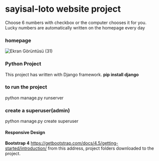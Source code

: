 # sayisal-loto website project

 Choose 6 numbers with checkbox or the computer chooses it for you. Lucky numbers are automatically written on the homepage every day
 
### homepage
![Ekran Görüntüsü (31)](https://user-images.githubusercontent.com/85527587/146589066-c8973508-e4d2-4265-9afa-74dbfd94e3d0.png)

### Python Project
This project has written with Django framework.
**pip install django**
### to run the project
python manage.py runserver
### create a superuser(admin)
python manage.py create superuser
#### Responsive Design
**Bootstrap 4**
https://getbootstrap.com/docs/4.5/getting-started/introduction/
from this address, project folders downloaded to the project.
